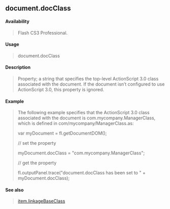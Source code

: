 ## document.docClass

#### Availability

> Flash CS3 Professional.

#### Usage

> document.docClass

#### Description

> Property; a string that specifies the top-level ActionScript 3.0 class associated with the document. If the document isn’t configured to use ActionScript 3.0, this property is ignored.

#### Example

> The following example specifies that the ActionScript 3.0 class associated with the document is com.mycompany.ManagerClass, which is defined in com/mycompany/ManagerClass.as:
>
> var myDocument = fl.getDocumentDOM();
>
> // set the property
>
> myDocument.docClass = "com.mycompany.ManagerClass";
>
> // get the property
>
> fl.outputPanel.trace("document.docClass has been set to " + myDocument.docClass);

#### See also

> [item.linkageBaseClass](#_bookmark667)
